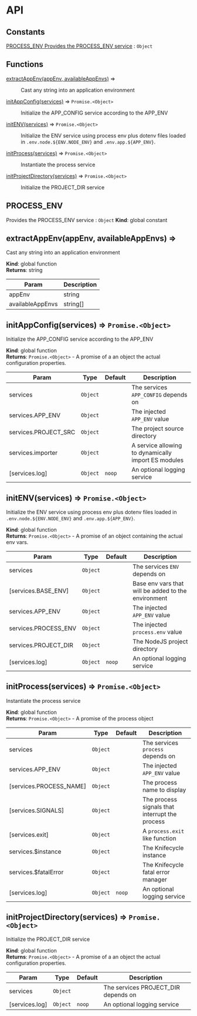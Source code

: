 # API
## Constants

<dl>
<dt><a href="#PROCESS_ENV
Provides the PROCESS_ENV service">PROCESS_ENV
Provides the PROCESS_ENV service</a> : <code>Object</code></dt>
<dd></dd>
</dl>

## Functions

<dl>
<dt><a href="#extractAppEnv">extractAppEnv(appEnv, availableAppEnvs)</a> ⇒</dt>
<dd><p>Cast any string into an application environment</p>
</dd>
<dt><a href="#initAppConfig">initAppConfig(services)</a> ⇒ <code>Promise.&lt;Object&gt;</code></dt>
<dd><p>Initialize the APP_CONFIG service according to the APP_ENV</p>
</dd>
<dt><a href="#initENV">initENV(services)</a> ⇒ <code>Promise.&lt;Object&gt;</code></dt>
<dd><p>Initialize the ENV service using process env plus dotenv files
 loaded in <code>.env.node.${ENV.NODE_ENV}</code> and <code>.env.app.${APP_ENV}</code>.</p>
</dd>
<dt><a href="#initProcess">initProcess(services)</a> ⇒ <code>Promise.&lt;Object&gt;</code></dt>
<dd><p>Instantiate the process service</p>
</dd>
<dt><a href="#initProjectDirectory">initProjectDirectory(services)</a> ⇒ <code>Promise.&lt;Object&gt;</code></dt>
<dd><p>Initialize the PROJECT_DIR service</p>
</dd>
</dl>

<a name="PROCESS_ENV
Provides the PROCESS_ENV service"></a>

## PROCESS\_ENV
Provides the PROCESS\_ENV service : <code>Object</code>
**Kind**: global constant  
<a name="extractAppEnv"></a>

## extractAppEnv(appEnv, availableAppEnvs) ⇒
Cast any string into an application environment

**Kind**: global function  
**Returns**: string  

| Param | Description |
| --- | --- |
| appEnv | string |
| availableAppEnvs | string[] |

<a name="initAppConfig"></a>

## initAppConfig(services) ⇒ <code>Promise.&lt;Object&gt;</code>
Initialize the APP_CONFIG service according to the APP_ENV

**Kind**: global function  
**Returns**: <code>Promise.&lt;Object&gt;</code> - A promise of a an object the actual configuration properties.  

| Param | Type | Default | Description |
| --- | --- | --- | --- |
| services | <code>Object</code> |  | The services `APP_CONFIG` depends on |
| services.APP_ENV | <code>Object</code> |  | The injected `APP_ENV` value |
| services.PROJECT_SRC | <code>Object</code> |  | The project source directory |
| services.importer | <code>Object</code> |  | A service allowing to dynamically import ES modules |
| [services.log] | <code>Object</code> | <code>noop</code> | An optional logging service |

<a name="initENV"></a>

## initENV(services) ⇒ <code>Promise.&lt;Object&gt;</code>
Initialize the ENV service using process env plus dotenv files
 loaded in `.env.node.${ENV.NODE_ENV}` and `.env.app.${APP_ENV}`.

**Kind**: global function  
**Returns**: <code>Promise.&lt;Object&gt;</code> - A promise of an object containing the actual env vars.  

| Param | Type | Default | Description |
| --- | --- | --- | --- |
| services | <code>Object</code> |  | The services `ENV` depends on |
| [services.BASE_ENV] | <code>Object</code> |  | Base env vars that will be added to the environment |
| services.APP_ENV | <code>Object</code> |  | The injected `APP_ENV` value |
| services.PROCESS_ENV | <code>Object</code> |  | The injected `process.env` value |
| services.PROJECT_DIR | <code>Object</code> |  | The NodeJS project directory |
| [services.log] | <code>Object</code> | <code>noop</code> | An optional logging service |

<a name="initProcess"></a>

## initProcess(services) ⇒ <code>Promise.&lt;Object&gt;</code>
Instantiate the process service

**Kind**: global function  
**Returns**: <code>Promise.&lt;Object&gt;</code> - A promise of the process object  

| Param | Type | Default | Description |
| --- | --- | --- | --- |
| services | <code>Object</code> |  | The services `process` depends on |
| services.APP_ENV | <code>Object</code> |  | The injected `APP_ENV` value |
| [services.PROCESS_NAME] | <code>Object</code> |  | The process name to display |
| [services.SIGNALS] | <code>Object</code> |  | The process signals that interrupt the process |
| [services.exit] | <code>Object</code> |  | A `process.exit` like function |
| services.$instance | <code>Object</code> |  | The Knifecycle instance |
| services.$fatalError | <code>Object</code> |  | The Knifecycle fatal error manager |
| [services.log] | <code>Object</code> | <code>noop</code> | An optional logging service |

<a name="initProjectDirectory"></a>

## initProjectDirectory(services) ⇒ <code>Promise.&lt;Object&gt;</code>
Initialize the PROJECT_DIR service

**Kind**: global function  
**Returns**: <code>Promise.&lt;Object&gt;</code> - A promise of a an object the actual configuration properties.  

| Param | Type | Default | Description |
| --- | --- | --- | --- |
| services | <code>Object</code> |  | The services PROJECT_DIR depends on |
| [services.log] | <code>Object</code> | <code>noop</code> | An optional logging service |

